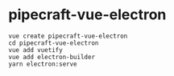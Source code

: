 # pipecraft-vue-electron
```
vue create pipecraft-vue-electron
cd pipecraft-vue-electron
vue add vuetify
vue add electron-builder   
yarn electron:serve
```
